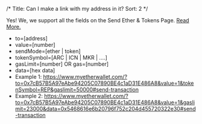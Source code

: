 /*
Title: Can I make a link with my address in it?
Sort: 2
*/

<p><span>Yes! We, we support all the fields on the Send Ether &amp; Tokens Page.&nbsp;</span><a href="https://github.com/kvhnuke/etherwallet/issues/283#issuecomment-261849895">Read More.</a></p>
<ul>
<li>to=[address]</li>
<li>value=[number]</li>
<li>sendMode=[ether | token]</li>
<li>tokenSymbol=[ARC | ICN | MKR | ....]</li>
<li>gasLimit=[number] OR gas=[number]</li>
<li>data=[hex data]</li>
<li>Example 1:&nbsp;<a href="https://www.myetherwallet.com/?to=0x7cB57B5A97eAbe94205C07890BE4c1aD31E486A8&amp;value=1&amp;tokenSymbol=REP&amp;gaslimit=50000#send-transaction">https://www.myetherwallet.com/?to=0x7cB57B5A97eAbe94205C07890BE4c1aD31E486A8&amp;value=1&amp;tokenSymbol=REP&amp;gaslimit=50000#send-transaction</a></li>
<li>Example 2:&nbsp;<a href="https://www.myetherwallet.com/?to=0x7cB57B5A97eAbe94205C07890BE4c1aD31E486A8&amp;value=1&amp;gaslimit=23000&amp;data=0x5468616e6b20796f752c204d455720322e30#send-transaction">https://www.myetherwallet.com/?to=0x7cB57B5A97eAbe94205C07890BE4c1aD31E486A8&amp;value=1&amp;gaslimit=23000&amp;data=0x5468616e6b20796f752c204d455720322e30#send-transaction</a></li>
</ul>